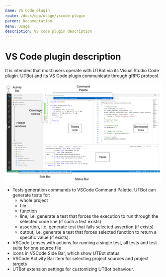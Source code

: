 ```yaml
---
name: VS Code plugin
route: /docs/cpp/usage/vscode-plugin
parent: Documentation
menu: Usage
description: VS code plugin description
---
```


# VS Code plugin description

It is intended that most users operate with UTBot via its Visual Studio Code plugin. UTBot and its VS Code plugin
communicate through gRPC protocol.

![VSCode plugin](https://github.com/UnitTestBot/unittestbot.github.io/raw/source/resources/images/vscodePlugin.PNG)

* Tests generation commands to VSCode Command Palette. UTBot can generate tests for:
    - whole project
    - file
    - function
    - line, i.e. generate a test that forces the execution to run through the selected code line (if such a test exists)
    - assertion, i.e. generate test that fails selected assertion (if exists)
    - output, i.e. generate a test that forces selected function to return a specific value (if exists).
* VSCode Lenses with actions for running a single test, all tests and test suite for one source file
* Icons in VSCode Side Bar, which show UTBot status
* VSCode Activity Bar item for selecting project sources and project targets
* UTBot extension settings for customizing UTBot behaviour.